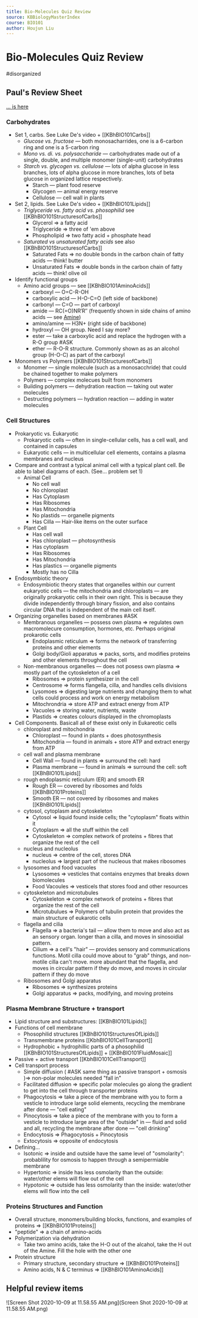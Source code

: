 ```yaml
---
title: Bio-Molecules Quiz Review
source: KBBiologyMasterIndex
course: BIO101
author: Houjun Liu
---
```


# Bio-Molecules Quiz Review

#disorganized 

## Paul's Review Sheet
[... is here](https://docs.google.com/document/d/1wGN3RNZCN-hkP2gJe2C7FHGZi_-YfCE6aJCZy-0N53s/edit)

### Carbohydrates
* Set 1, carbs. See Luke De's video + [[KBhBIO101Carbs]]
	* *Glucose vs. fructose* — both monosacharrides, one is a 6-carbon ring and one is a 5-carbon ring
	* *Mono vs. di. vs. polysaccharide* — carbohydrates made out of a single, double, and multiple monomer (single-unit) carbohydrates
	* *Starch vs. glycogen vs. cellulose* — lots of alpha glucose in less branches, lots of alpha glucose in more branches, lots of beta glucose in organized lattice respectively.
		* Starch — plant food reserve
		* Glycogen — animal energy reserve
		* Cellulose — cell wall in plants
* Set 2, lipids. See Luke De's video + [[KBhBIO101Lipids]]
	* *Triglyceride vs. fatty acid vs. phosophilid* see [[KBhBIO101StructuresofCarbs]]
		* Glycerol => a fatty acid
		* Triglyceride => three of 'em above
		* Phospholipid => two fatty acid + phosphate head
	* *Saturated vs unsaturated fatty acids* see also [[KBhBIO101StructuresofCarbs]] 
		* Saturated Fats => no double bonds in the carbon chain of fatty acids — think! butter
		* Unsaturated Fats => double bonds in the carbon chain of fatty acids — think! olive oil
* Identify functional groups
	* Amino acid groups — see [[KBhBIO101AminoAcids]]
		*  carboxyl — O=C-R-OH
		*  carboxylic acid — H-O-C=O  (left side of backbone)
		*  carbonyl  — C=O — part of carboxyl 
		*  amide — RC(=O)NR′R″ (frequently shown in side chains of amino acids — see [Amine](https://en.wikipedia.org/wiki/Amide#/media/File:Amide-general.png))
		*  amino/amine — H3N+ (right side of backbone)
		*  hydroxyl — OH group. Need I say more?
		*  ester — take a carboxylic acid and replace the hydrogen with a R-O group  #ASK
		*  ether — R-O-R structure. Commonly shown as as an alcohol group (H-O-C) as part of the carboxyl
* Monomers vs Polymers [[KBhBIO101StructuresofCarbs]]
	* Monomer — single molecule (such as a monosacchride) that could be chained together to make polymers
	* Polymers — complex molecues built from monomers
	* Building polymers — dehydration reaction — taking out water molecules
	* Destructing polymers — hydration reaction — adding in water molecules
	
### Cell Structures
* Prokaryotic vs. Eukaryotic
	* Prokaryotic cells — often in single-cellular cells, has a cell wall, and contained in capsules
	* Eukaryotic cells — in multicellular cell elements, contains a plasma membranes and nucleus
* Compare and contrast a typical animal cell with a typical plant cell. Be able to label diagrams of each. (See... problem set 1)
	* Animal Cell
		* No cell wall
		* No chloroplast
		* Has Cytoplasm
		* Has Ribosomes
		* Has Mitochondria
		* No plastids — organelle pigments
		* Has Cilla — Hair-like items on the outer surface 
	* Plant Cell
		* Has cell wall
		* Has chloroplast — photosynthesis
		* Has cytoplasm
		* Has Ribosomes
		* Has Mitochondria
		* Has plastics — organelle pigments
		* Mostly has no Cilla
* Endosymbiotic theory 
	* 	Endosymbiotic theory states that organelles within our current eukaryotic cells — the mitochondria and chloroplasts — are originally prokaryotic cells in their own right. This is because they divide independently through binary fission, and also contains circular DNA that is independent of the main cell itself.
* Organizing organelles based on membranes #ASK
	*  Membranous organelles — possess own plasma => regulates own macromolecure consumption, hormones, etc. Perhaps original prokarotic cells
		*  Endoplasmic reticulum => forms the network of transferring proteins and other elements
		*  Golgi body/Gioli apparatus => packs, sorts, and modifies proteins and other elements throughout the cell
	*  Non-membranous organelles — does not posess own plasma => mostly part of the cytoskeleton of a cell
		* Ribosomes => protein synthesizer in the cell
		* Centrosome => forms flangella, cilla, and handles cells divisions
		* Lysomoes => digesting large nutrients and changing them to what cells could process and work on energy metabolism
		* Mitochrondria => store ATP and extract energy from ATP
		* Vacuoles => storing water, nutrients, waste
		* Plastids => creates colours displayed in the chromoplasts
* Cell Components. Basicall all of these exist only in Eukareotic cells
	* chloroplast and mitochondria
		* Chloroplast — found in plants + does photosynthesis
		* Mitochondria — found in animals + store ATP and extract energy from ATP
	* cell wall and plasma membrane
		* Cell Wall — found in plants => surround the cell: hard
		* Plasma membrane — found in animals => surround the cell: soft [[KBhBIO101Lipids]]
	* rough endoplasmic reticulum (ER) and smooth ER	
		* Rough ER — covered by ribosomes and folds [[KBhBIO101Proteins]]
		* Smooth ER — not covered by ribosomes and makes [[KBhBIO101Lipids]]
	* cytosol, cytoplasm and cytoskeleton
		* Cytosol => liquid found inside cells; the "cytoplasm" floats within it
		* Cytoplasm => all the stuff within the cell
		* Cytoskeleton => complex network of proteins + fibres that organize the rest of the cell
	* nucleus and nucleolus
		* nucleus => centre of the cell, stores DNA
		* nucleolus => largest part of the nucleous that makes ribosomes
	* lysosomes and food vacuoles
		* Lysosomes => vesticles that contains enzymes that breaks down biomolecules
		* Food Vacoules => vesticels that stores food and other resources
	* cytoskeleton and microtubules
		* Cytoskeleton => complex network of proteins + fibres that organize the rest of the cell
		* Microtubulues => Polymers of tubulin protein that provides the main structure of eukarotic cells 
	* flagella and cilia 
		* Flagella => a bacteria's tail — allow them to move and also act as an sensory organ. longer than a cilla, and moves in sinosoidial pattern.
		* Cilium => a cell's "hair" — provides sensory and communications functions. Motil cilla could move about to "grab" things, and non-motile cilla can't move. more abundant that the flagella, and moves in circular pattern if they do move, and moves in circular pattern if they do move
	* Ribosomes and Golgi apparatus
		* Ribosomes => synthesizes proteins
		* Golgi apparatus => packs, modifying, and moving proteins 

### Plasma Membrane Structure + transport
* Lipid structure and substructures: [[KBhBIO101Lipids]]
* Functions of cell membrane
	* Phosophilid structures [[KBhBIO101StructuresOfLipids]]
	* Transmembrane proteins [[KbhBIO101CellTransport]]
	* Hydrophobic + hydrophillic parts of a phosophilid [[KBhBIO101StructuresOfLipids]] + [[KBhBIO101FluidMosaic]]
* Passive + active transport [[KbhBIO101CellTransport]]
* Cell transport process
	* Simple diffusion ( #ASK same thing as passive transport + osmosis )=> non-polar molecules needed "fall in"
	* Facilitated diffusion => specific polar molecules go along the gradient to get into the cell through transporter proteins
	* Phagocytosis => take a piece of the membrane with you to form a vesticle to introduce large solid elements, recycling the membrane after done — "cell eating"
	* Pinocytosis => take a piece of the membrane with you to form a vesticle to introduce large area of the "outside" in — fluid and solid and all, recycling the membrane after done — "cell drinking"
	* Endocytosis => Phagocytosis + Pinocytosis
	* Extocytosis => opposite of endocytosis
* Defining...
	* Isotonic => inside and outside have the same level of "osmolarity": probablility for osmosis to happen through a semipermiable membrane
	* Hypertonic => inside has less osmolarity than the outside: water/other elems will flow out of the cell
	* Hypotonic => outside has less osmolarity than the inside: water/other elems will flow into the cell
	
### Proteins Structures and Function
* Overall structure, monomers/building blocks, functions, and examples of proteins => [[KBhBIO101Proteins]]
* "peptide" => a chain of amino-acids
* Polymerization via dehydration
	* Take two amino acids, take the H-O out of the alcahol, take the H out of the Amine. Fill the hole with the other one
* Protein structure
	* Primary structure, secondary structure => [[KBhBIO101Proteins]]
	* Amino acids, N & C terminus => [[KBhBIO101AminoAcids]]


## Helpful review items

![Screen Shot 2020-10-09 at 11.58.55 AM.png](Screen Shot 2020-10-09 at 11.58.55 AM.png)
